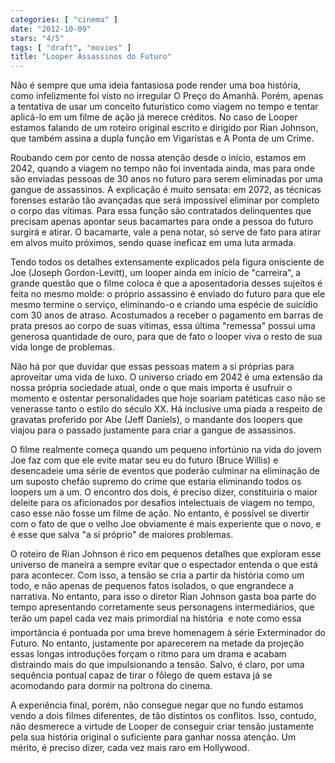 ```yaml
---
categories: [ "cinema" ]
date: "2012-10-09"
stars: "4/5"
tags: [ "draft", "movies" ]
title: "Looper Assassinos do Futuro"
---
```

Não é sempre que uma ideia fantasiosa pode render uma boa história,
como infelizmente foi visto no irregular O Preço do Amanhã. Porém,
apenas a tentativa de usar um conceito futurístico como viagem no tempo
e tentar aplicá-lo em um filme de ação já merece créditos. No caso
de Looper estamos falando de um roteiro original escrito e dirigido
por Rian Johnson, que também assina a dupla função em Vigaristas e
A Ponta de um Crime.

Roubando cem por cento de nossa atenção desde o início, estamos em
2042, quando a viagem no tempo não foi inventada ainda, mas para onde
são enviadas pessoas de 30 anos no futuro para serem eliminadas por
uma gangue de assassinos. A explicação é muito sensata: em 2072,
as técnicas forenses estarão tão avançadas que será impossível
eliminar por completo o corpo das vítimas. Para essa função são
contratados delinquentes que precisam apenas apontar seus bacamartes
para onde a pessoa do futuro surgirá e atirar. O bacamarte, vale a
pena notar, só serve de fato para atirar em alvos muito próximos,
sendo quase ineficaz em uma luta armada.

Tendo todos os detalhes extensamente explicados pela figura onisciente de
Joe (Joseph Gordon-Levitt), um looper ainda em início de "carreira", a
grande questão que o filme coloca é que a aposentadoria desses sujeitos
é feita no mesmo molde: o próprio assassino é enviado do futuro para
que ele mesmo termine o serviço, eliminando-o e criando uma espécie
de suicídio com 30 anos de atraso. Acostumados a receber o pagamento em
barras de prata presos ao corpo de suas vítimas, essa última "remessa"
possui uma generosa quantidade de ouro, para que de fato o looper viva
o resto de sua vida longe de problemas.

Não há por que duvidar que essas pessoas matem a si próprias para
aproveitar uma vida de luxo. O universo criado em 2042 é uma extensão
da nossa própria sociedade atual, onde o que mais importa é usufruir o
momento e ostentar personalidades que hoje soariam patéticas caso não se
venerasse tanto o estilo do século XX. Há inclusive uma piada a respeito
de gravatas proferido por Abe (Jeff Daniels), o mandante dos loopers
que viajou para o passado justamente para criar a gangue de assassinos.

O filme realmente começa quando um pequeno infortúnio na vida do
jovem Joe faz com que ele evite matar seu eu do futuro (Bruce Willis) e
desencadeie uma série de eventos que poderão culminar na eliminação
de um suposto chefão supremo do crime que estaria eliminando todos os
loopers um a um. O encontro dos dois, é preciso dizer, constituiria o
maior deleite para os aficionados por desafios intelectuais de viagem no
tempo, caso esse não fosse um filme de ação. No entanto, é possível
se divertir com o fato de que o velho Joe obviamente é mais experiente
que o novo, e é esse que salva "a si próprio" de maiores problemas.

O roteiro de Rian Johnson é rico em pequenos detalhes que exploram esse
universo de maneira a sempre evitar que o espectador entenda o que está
para acontecer. Com isso, a tensão se cria a partir da história como
um todo, e não apenas de pequenos fatos isolados, o que engrandece a
narrativa. No entanto, para isso o diretor Rian Johnson gasta boa parte
do tempo apresentando corretamente seus personagens intermediários,
que terão um papel cada vez mais primordial na história  e note
como essa importância é pontuada por uma breve homenagem à série
Exterminador do Futuro. No entanto, justamente por aparecerem na metade
da projeção essas longas introduções forçam o ritmo para um drama e
acabam distraindo mais do que impulsionando a tensão. Salvo, é claro,
por uma sequência pontual capaz de tirar o fôlego de quem estava já
se acomodando para dormir na poltrona do cinema.

A experiência final, porém, não consegue negar que no fundo estamos
vendo a dois filmes diferentes, de tão distintos os conflitos. Isso,
contudo, não desmerece a virtude de Looper de conseguir criar tensão
justamente pela sua história original o suficiente para ganhar nossa
atenção. Um mérito, é preciso dizer, cada vez mais raro em Hollywood.

